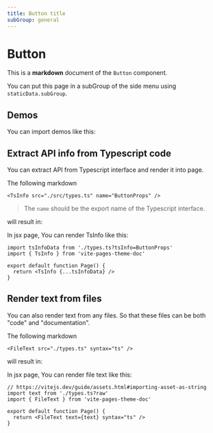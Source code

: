 ```yaml
---
title: Button title
subGroup: general
---
```


# Button

This is a **markdown** document of the `Button` component.

You can put this page in a subGroup of the side menu using `staticData.subGroup`.

## Demos

You can import demos like this:

<Demo src="./demos/demo1.tsx" />

<Demo src="./demos/demo2.tsx" />

## Extract API info from Typescript code

You can extract API from Typescript interface and render it into page.

The following markdown

```tsx
<TsInfo src="./src/types.ts" name="ButtonProps" />
```

> The `name` should be the export name of the Typescript interface.

will result in:

<TsInfo src="./src/types.ts" name="ButtonProps" />

In jsx page, You can render TsInfo like this:

```tsx
import tsInfoData from './types.ts?tsInfo=ButtonProps'
import { TsInfo } from 'vite-pages-theme-doc'

export default function Page() {
  return <TsInfo {...tsInfoData} />
}
```

## Render text from files

You can also render text from any files. So that these files can be both "code" and "documentation".

The following markdown

```tsx
<FileText src="./types.ts" syntax="ts" />
```

will result in:

<FileText src="./types.ts" syntax="ts" />

In jsx page, You can render file text like this:

```tsx
// https://vitejs.dev/guide/assets.html#importing-asset-as-string
import text from './types.ts?raw'
import { FileText } from 'vite-pages-theme-doc'

export default function Page() {
  return <FileText text={text} syntax="ts" />
}
```
